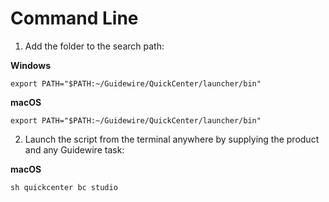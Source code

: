 # Command Line

1. Add the folder to the search path:

**Windows**

```export PATH="$PATH:~/Guidewire/QuickCenter/launcher/bin"```

**macOS**

```export PATH="$PATH:~/Guidewire/QuickCenter/launcher/bin"```

2. Launch the script from the terminal anywhere by supplying the product and any Guidewire task:

**macOS**

```sh quickcenter bc studio```